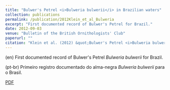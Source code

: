 ```yaml
---
title: "Bulwer's Petrel <i>Bulweria bulwerii</i> in Brazilian waters"
collection: publications
permalink: /publication/2012Klein_et_al_Bulweria
excerpt: "First documented record of Bulwer's Petrel for Brazil."
date: 2012-09-03
venue: "Bulletin of the British Ornithologists' Club"
paperurl: ""
citation: "Klein et al. (2012) &quot;Bulwer's Petrel <i>Bulweria bulwerii</i> in Brazilian waters.&quot; <i>Bull. B. O. C.</i> 132(3): 214-216."
---
```

(en)  First documented record of Bulwer's Petrel *Bulweria bulwerii* for Brazil.

(pt-br)  Primeiro registro documentado do alma-negra *Bulweria bulwerii* para o Brasil.

[PDF](http://nwdaudt.github.io/files/2012_Klein_et_al_BBOC_Bulweria_bulwerii_Brazil.pdf)
